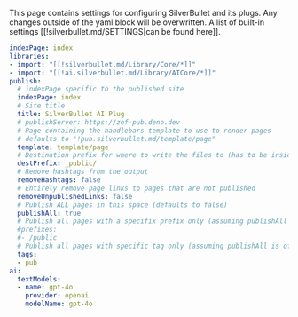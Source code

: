 This page contains settings for configuring SilverBullet and its plugs. Any changes outside of the yaml block will be overwritten.
A list of built-in settings [[!silverbullet.md/SETTINGS|can be found here]].

```yaml
indexPage: index
libraries:
- import: "[[!silverbullet.md/Library/Core/*]]"
- import: "[[!ai.silverbullet.md/Library/AICore/*]]"
publish:
  # indexPage specific to the published site
  indexPage: index
  # Site title
  title: SilverBullet AI Plug
  # publishServer: https://zef-pub.deno.dev
  # Page containing the handlebars template to use to render pages
  # defaults to "!pub.silverbullet.md/template/page"
  template: template/page
  # Destination prefix for where to write the files to (has to be inside the space), defaults to public/
  destPrefix: _public/
  # Remove hashtags from the output
  removeHashtags: false
  # Entirely remove page links to pages that are not published 
  removeUnpublishedLinks: false
  # Publish ALL pages in this space (defaults to false)
  publishAll: true
  # Publish all pages with a specifix prefix only (assuming publishAll is off)
  #prefixes:
  #- /public
  # Publish all pages with specific tag only (assuming publishAll is off)
  tags:
  - pub
ai:
  textModels:
  - name: gpt-4o
    provider: openai
    modelName: gpt-4o
```
